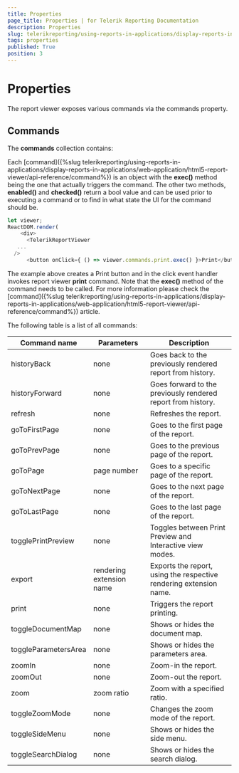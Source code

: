 ```yaml
---
title: Properties
page_title: Properties | for Telerik Reporting Documentation
description: Properties
slug: telerikreporting/using-reports-in-applications/display-reports-in-applications/web-application/react-report-viewer/api-reference/properties
tags: properties
published: True
position: 3
---
```


# Properties



The report viewer exposes various commands via the commands property.

## Commands

The __commands__ collection contains:         

Each [command]({%slug telerikreporting/using-reports-in-applications/display-reports-in-applications/web-application/html5-report-viewer/api-reference/command%}) is an object with the           __exec()__ method being the one that actually triggers the command. The other two methods,           __enabled()__ and __checked()__ return a bool value and can be used           prior to executing a command or to find in what state the UI for the command should be.         

    
````JavaScript
let viewer;
ReactDOM.render(
    <div>
      <TelerikReportViewer
   ...
  />
      <button onClick={ () => viewer.commands.print.exec() }>Print</button>
````

The example above creates a Print button and in the click event           handler invokes report viewer __print__ command. Note that the __exec()__ method of the command needs to be           called. For more information please check the [command]({%slug telerikreporting/using-reports-in-applications/display-reports-in-applications/web-application/html5-report-viewer/api-reference/command%}) article.         

The following table is a list of all commands:         

| Command name | Parameters | Description |
| ------ | ------ | ------ |
|historyBack|none|Goes back to the previously rendered report from history.|
|historyForward|none|Goes forward to the previously rendered report from history.|
|refresh|none|Refreshes the report.|
|goToFirstPage|none|Goes to the first page of the report.|
|goToPrevPage|none|Goes to the previous page of the report.|
|goToPage|page number|Goes to a specific page of the report.|
|goToNextPage|none|Goes to the next page of the report.|
|goToLastPage|none|Goes to the last page of the report.|
|togglePrintPreview|none|Toggles between Print Preview and Interactive view modes.|
|export|rendering extension name|Exports the report, using the respective rendering extension name.|
|print|none|Triggers the report printing.|
|toggleDocumentMap|none|Shows or hides the document map.|
|toggleParametersArea|none|Shows or hides the parameters area.|
|zoomIn|none|Zoom-in the report.|
|zoomOut|none|Zoom-out the report.|
|zoom|zoom ratio|Zoom with a specified ratio.|
|toggleZoomMode|none|Changes the zoom mode of the report.|
|toggleSideMenu|none|Shows or hides the side menu.|
|toggleSearchDialog|none|Shows or hides the search dialog.|

